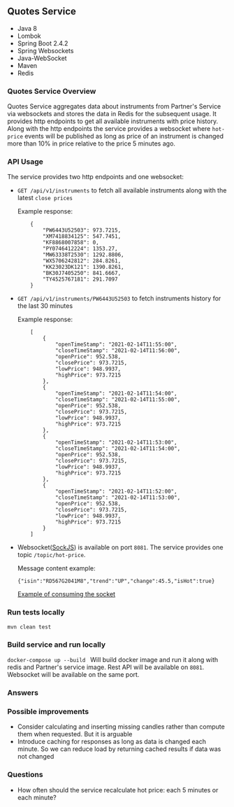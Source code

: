 ## Quotes Service
* Java 8
* Lombok
* Spring Boot 2.4.2
* Spring Websockets
* Java-WebSocket
* Maven
* Redis

### Quotes Service Overview
Quotes Service aggregates data about instruments from Partner's Service via websockets and stores the data in Redis for the subsequent usage.
It provides http endpoints to get all available instruments with price history.
Along with the http endpoints the service provides a websocket where `hot-price` events will be published as long as 
price of an instrument is changed more than 10% in price relative to the price 5 minutes ago.

### API Usage
The service provides two http endpoints and one websocket:

- `GET /api/v1/instruments` to fetch all available instruments along with the latest `close prices`

    Example response:
    ```
        {
            "PW6443U52503": 973.7215,
            "XM7418834125": 547.7451,
            "KF8868007858": 0,
            "PY0746412224": 1353.27,
            "MW63338T2530": 1292.8806,
            "WX5706242812": 284.8261,
            "KK23023DK121": 1390.8261,
            "BK30J7405250": 841.6667,
            "TY4525767181": 291.7097
        }
    ```
- `GET /api/v1/instruments/PW6443U52503` to fetch instruments history for the last 30 minutes
  
    Example response:
    ```
        [
            {
                "openTimeStamp": "2021-02-14T11:55:00",
                "closeTimeStamp": "2021-02-14T11:56:00",
                "openPrice": 952.538,
                "closePrice": 973.7215,
                "lowPrice": 948.9937,
                "highPrice": 973.7215
            },
            {
                "openTimeStamp": "2021-02-14T11:54:00",
                "closeTimeStamp": "2021-02-14T11:55:00",
                "openPrice": 952.538,
                "closePrice": 973.7215,
                "lowPrice": 948.9937,
                "highPrice": 973.7215
            },
            {
                "openTimeStamp": "2021-02-14T11:53:00",
                "closeTimeStamp": "2021-02-14T11:54:00",
                "openPrice": 952.538,
                "closePrice": 973.7215,
                "lowPrice": 948.9937,
                "highPrice": 973.7215
            },
            {
                "openTimeStamp": "2021-02-14T11:52:00",
                "closeTimeStamp": "2021-02-14T11:53:00",
                "openPrice": 952.538,
                "closePrice": 973.7215,
                "lowPrice": 948.9937,
                "highPrice": 973.7215
            }
        ]
    ```
  
- Websocket([SockJS](https://github.com/sockjs)) is available on port `8081`. The service provides one topic `/topic/hot-price`.

    Message content example:
    ```
    {"isin":"RD567G2041M8","trend":"UP","change":45.5,"isHot":true}  
    ```
    [Example of consuming the socket](src/main/resources/static/index.html)

### Run tests locally
`mvn clean test`

### Build service and run locally
`docker-compose up --build ` Will build docker image and run it along with redis and Partner's service image. Rest API will be available on `8081`.
Websocket will be available on the same port.

### Answers

### Possible improvements
- Consider calculating and inserting missing candles rather than compute them when requested. But it is arguable
- Introduce caching for responses as long as data is changed each minute. So we can reduce load by returning cached results if data was not changed

### Questions
- How often should the service recalculate hot price: each 5 minutes or each minute?
